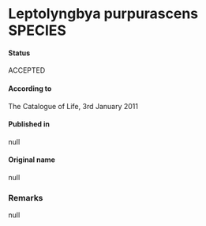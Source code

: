 # Leptolyngbya purpurascens SPECIES

#### Status
ACCEPTED

#### According to
The Catalogue of Life, 3rd January 2011

#### Published in
null

#### Original name
null

### Remarks
null